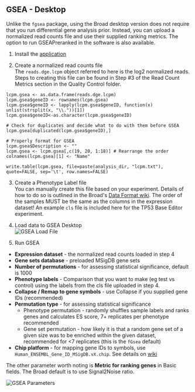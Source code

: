 ## GSEA - Desktop
Unlike the `fgsea` package, using the Broad desktop version does not require that you run differential gene analysis prior. Instead, you can upload a normalized read counts file and use their supplied ranking metrics. The option to run GSEAPreranked in the software is also available. 

1. Install the [application](https://www.gsea-msigdb.org/gsea/downloads.jsp)

2. Create a normalized read counts file   
The `reads.dge.lcpm` object referred to here is the log2 normalized reads. Steps to creating this file can be found in Step #3 of the Read Count Metrics section in the Quality Control folder. 
```
lcpm.gsea <- as.data.frame(reads.dge.lcpm)
lcpm.gsea$geneID <- rownames(lcpm.gsea)
lcpm.gsea$geneID <- lapply(lcpm.gsea$geneID, function(x) unlist(strsplit(x, "\\."))[1])
lcpm.gsea$geneID<-as.character(lcpm.gsea$geneID)

# Check for duplicates and decide what to do with them before GSEA 
lcpm.gsea[duplicated(lcpm.gsea$geneID),] 

# Properly format for GSEA
lcpm.gsea$Description <- ""
lcpm.gsea <- lcpm.gsea[,c(19, 20, 1:18)] # Rearrange the order
colnames(lcpm.gsea)[1] <- "Name"

write.table(lcpm.gsea, file=paste(analysis_dir, "lcpm.txt"), quote=FALSE, sep='\t', row.names=FALSE)
```

3. Create a Phenotype Label file     
You can manually create this file based on your experiment. Details of how to do so is outlined in the Broad's [Data Format wiki](https://software.broadinstitute.org/cancer/software/gsea/wiki/index.php/Data_formats#Phenotype_Data_Formats). The order of the samples MUST be the same as the columns in the expression dataset! An example `cls` file is included here for the TP53 Base Editor experiment.

4. Load data to GSEA Desktop     
![GSEA Load File](https://user-images.githubusercontent.com/7750862/236883733-7bd32196-3c65-457a-879f-3c3862fe7a2e.png)

5. Run GSEA 
* **Expression dataset** - the normalized read counts loaded in step 4
* **Gene sets database** - preloaded MSigDB gene sets
* **Number of permutations** - for assessing statistical significance, default is 1000
* **Phenotype labels** - Comparison that you want to make (eg test vs control) using the labels from the cls file uploaded in step 4. 
* **Collapse / Remap to gene symbols** - use Collapse if you supplied gene IDs (recommended)
* **Permutation type**  - for assessing statistical significance
	* Phenotype permutation - randomly shuffles sample labels and ranks genes and calculates ES score, 7+ replicates per phenotype recommended
	* Gene set permutation - how likely it is that a random gene set of a given size was to be enriched within the given dataset, recommended for <7 replicates (this is the `fGsea` default)
* **Chip platform** - for mapping gene IDs to symbols, use `Human_ENSEMBL_Gene_ID_MSigDB.vX.chip`. See details on [wiki](https://software.broadinstitute.org/cancer/software/gsea/wiki/index.php/RNA-Seq_Data_and_Ensembl_CHIP_files)

The other parameter worth noting is **Metric for ranking genes** in Basic fields. The Broad default is to use Signal2Noise ratio. 

![GSEA Parameters](https://user-images.githubusercontent.com/7750862/236887212-1ae9ca00-63ce-484a-9028-bafda603f9cd.png)
